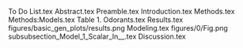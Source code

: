 To Do List.tex
Abstract.tex
Preamble.tex
Introduction.tex
Methods.tex
Methods:Models.tex
Table 1. Odorants.tex
Results.tex
figures/basic_gen_plots/results.png
Modeling.tex
figures/0/Fig.png
subsubsection_Model_1_Scalar_In__.tex
Discussion.tex